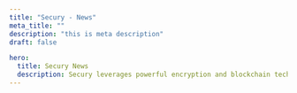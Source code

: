 ```yaml
---
title: "Secury - News"
meta_title: ""
description: "this is meta description"
draft: false

hero:
  title: Secury News
  description: Secury leverages powerful encryption and blockchain technology to provide industry-leading protection for your sensitive data.
---
```

